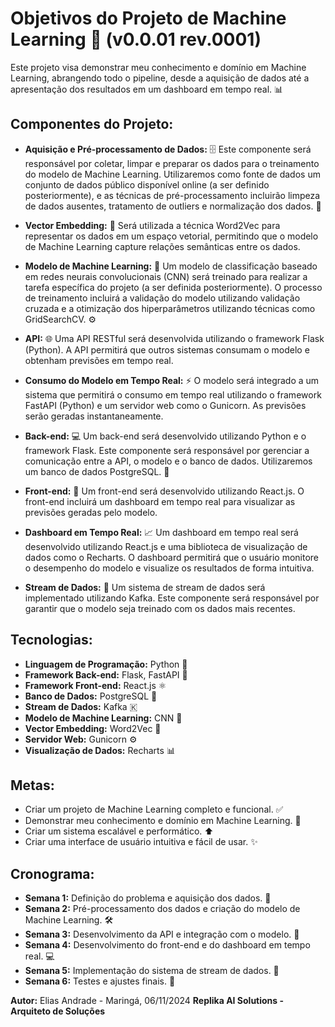 # Objetivos do Projeto de Machine Learning 🚀 (v0.0.01 rev.0001)

Este projeto visa demonstrar meu conhecimento e domínio em Machine Learning, abrangendo todo o pipeline, desde a aquisição de dados até a apresentação dos resultados em um dashboard em tempo real.  📊

## Componentes do Projeto:

* **Aquisição e Pré-processamento de Dados:** 🗄️ Este componente será responsável por coletar, limpar e preparar os dados para o treinamento do modelo de Machine Learning.  Utilizaremos como fonte de dados um conjunto de dados público disponível online (a ser definido posteriormente), e as técnicas de pré-processamento incluirão limpeza de dados ausentes, tratamento de outliers e normalização dos dados. 🧹

* **Vector Embedding:** 📌 Será utilizada a técnica Word2Vec para representar os dados em um espaço vetorial, permitindo que o modelo de Machine Learning capture relações semânticas entre os dados.

* **Modelo de Machine Learning:** 🧠 Um modelo de classificação baseado em redes neurais convolucionais (CNN) será treinado para realizar a tarefa específica do projeto (a ser definida posteriormente).  O processo de treinamento incluirá a validação do modelo utilizando validação cruzada e a otimização dos hiperparâmetros utilizando técnicas como GridSearchCV. ⚙️

* **API:** 🌐 Uma API RESTful será desenvolvida utilizando o framework Flask (Python).  A API permitirá que outros sistemas consumam o modelo e obtenham previsões em tempo real.

* **Consumo do Modelo em Tempo Real:** ⚡ O modelo será integrado a um sistema que permitirá o consumo em tempo real utilizando o framework FastAPI (Python) e um servidor web como o Gunicorn.  As previsões serão geradas instantaneamente.

* **Back-end:** 💻 Um back-end será desenvolvido utilizando Python e o framework Flask.  Este componente será responsável por gerenciar a comunicação entre a API, o modelo e o banco de dados.  Utilizaremos um banco de dados PostgreSQL. 🐘

* **Front-end:** 📱 Um front-end será desenvolvido utilizando React.js.  O front-end incluirá um dashboard em tempo real para visualizar as previsões geradas pelo modelo.

* **Dashboard em Tempo Real:** 📈 Um dashboard em tempo real será desenvolvido utilizando React.js e uma biblioteca de visualização de dados como o Recharts.  O dashboard permitirá que o usuário monitore o desempenho do modelo e visualize os resultados de forma intuitiva.

* **Stream de Dados:** 🌊 Um sistema de stream de dados será implementado utilizando Kafka.  Este componente será responsável por garantir que o modelo seja treinado com os dados mais recentes.


## Tecnologias:

* **Linguagem de Programação:** Python 🐍
* **Framework Back-end:** Flask, FastAPI 🚀
* **Framework Front-end:** React.js ⚛️
* **Banco de Dados:** PostgreSQL 🐘
* **Stream de Dados:** Kafka 🇰
* **Modelo de Machine Learning:** CNN 🧠
* **Vector Embedding:** Word2Vec 📌
* **Servidor Web:** Gunicorn ⚙️
* **Visualização de Dados:** Recharts 📊


## Metas:

* Criar um projeto de Machine Learning completo e funcional. ✅
* Demonstrar meu conhecimento e domínio em Machine Learning. 💪
* Criar um sistema escalável e performático. ⬆️
* Criar uma interface de usuário intuitiva e fácil de usar. ✨


## Cronograma:

* **Semana 1:** Definição do problema e aquisição dos dados. 🎯
* **Semana 2:** Pré-processamento dos dados e criação do modelo de Machine Learning. 🛠️
* **Semana 3:** Desenvolvimento da API e integração com o modelo. 🔗
* **Semana 4:** Desenvolvimento do front-end e do dashboard em tempo real. 💻
* **Semana 5:** Implementação do sistema de stream de dados. 🌊
* **Semana 6:** Testes e ajustes finais. 🧪


**Autor:** Elias Andrade - Maringá, 06/11/2024
**Replika AI Solutions - Arquiteto de Soluções**
